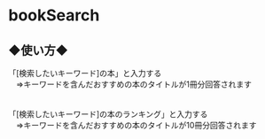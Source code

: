 # bookSearch
## ◆使い方◆
「[検索したいキーワード]の本」と入力する  
　⇒キーワードを含んだおすすめの本のタイトルが1冊分回答されます  
　

「[検索したいキーワード]の本のランキング」と入力する  
　⇒キーワードを含んだおすすめの本のタイトルが10冊分回答されます

